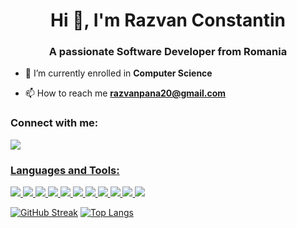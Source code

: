 <h1 align="center">Hi 👋, I'm Razvan Constantin</h1>
<h3 align="center">A passionate Software Developer from Romania</h3>

- 🌱 I’m currently enrolled in **Computer Science**

- 📫 How to reach me **razvanpana20@gmail.com**

<h3 align="left">Connect with me:</h3>
<p> <a href="https://www.linkedin.com/in/r%C4%83zvan-constantin/"><img src="https://img.shields.io/badge/LinkedIn-0077B5?style=for-the-badge&logo=linkedin&logoColor=white" /></p>

<h3 align="left">Languages and Tools:</h3>

<img src="https://img.shields.io/badge/JavaScript-323330?style=for-the-badge&logo=javascript&logoColor=F7DF1E" />  <img src="https://img.shields.io/badge/Python-14354C?style=for-the-badge&logo=python&logoColor=white" />  <img src="https://img.shields.io/badge/Node.js-43853D?style=for-the-badge&logo=node.js&logoColor=white" />  <img src="https://img.shields.io/badge/TypeScript-007ACC?style=for-the-badge&logo=typescript&logoColor=white" />  <img src="https://img.shields.io/badge/HTML5-E34F26?style=for-the-badge&logo=html5&logoColor=white" /> <img src="https://img.shields.io/badge/C-00599C?style=for-the-badge&logo=c&logoColor=white" />  <img src="https://img.shields.io/badge/Microsoft_Office-D83B01?style=for-the-badge&logo=microsoft-office&logoColor=white" />  <img src="https://img.shields.io/badge/MongoDB-4EA94B?style=for-the-badge&logo=mongodb&logoColor=white" />  <img src="https://img.shields.io/badge/Jest-323330?style=for-the-badge&logo=Jest&logoColor=white" />  <img src="https://img.shields.io/badge/Adobe%20Photoshop-31A8FF?style=for-the-badge&logo=Adobe%20Photoshop&logoColor=black" />  <img src="https://img.shields.io/badge/Figma-F24E1E?style=for-the-badge&logo=figma&logoColor=white" />

[![GitHub Streak](http://github-readme-streak-stats.herokuapp.com?user=constantinrazvan&theme=dark&background=000000)](https://git.io/streak-stats)
[![Top Langs](https://github-readme-stats.vercel.app/api/top-langs/?username=constantinrazvan&layout=compact&theme=vision-friendly-dark)](https://github.com/anuraghazra/github-readme-stats)


